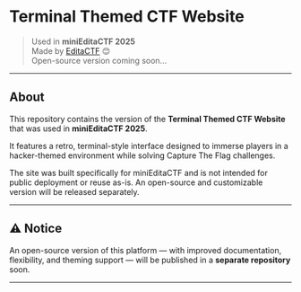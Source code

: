 # Terminal Themed CTF Website

> Used in **miniEditaCTF 2025**  
> Made by [EditaCTF](https://github.com/EditaCTF) 😊  
> Open-source version coming soon...

---

## About

This repository contains the version of the **Terminal Themed CTF Website** that was used in **miniEditaCTF 2025**.

It features a retro, terminal-style interface designed to immerse players in a hacker-themed environment while solving Capture The Flag challenges.

The site was built specifically for miniEditaCTF and is not intended for public deployment or reuse as-is. An open-source and customizable version will be released separately.

---

## ⚠️ Notice

An open-source version of this platform — with improved documentation, flexibility, and theming support — will be published in a **separate repository** soon.

---
